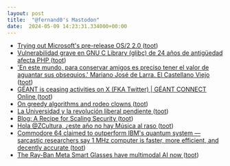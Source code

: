 ```yaml
---
layout: post
title:  "@fernand0's Mastodon"
date:  2024-05-09 14:23:31.334000+00:00
---
```

*  [Trying out Microsoft's pre-release OS/2 2.0 ](https://www.theregister.com/2024/03/11/trying_ms_prerelease_os2_2) ([toot](https://mastodon.social/@fernand0/112411581568366693))
*  [Vulnerabilidad grave en GNU C Library (glibc) de 24 años de antigüedad afecta PHP ](https://blog.elhacker.net/2024/04/vulnerabilidad-grave-en-gnu-c-library-glibc-afecta-php-iconv.htm) ([toot](https://mastodon.social/@fernand0/112411316525821421))
*  [&#39;En este mundo, para conservar amigos es preciso tener el valor de aguantar sus obsequios.&#39; Mariano José de Larra. El Castellano Viejo ](https://mastodon.social/@fernand0/112411245877273661) ([toot](https://mastodon.social/@fernand0/112411245877273661))
*  [GÉANT is ceasing activities on X (FKA Twitter) \| GÉANT CONNECT Online ](https://connect.geant.org/2024/04/29/geant-is-ceasing-activities-on-x-fka-twitte) ([toot](https://mastodon.social/@fernand0/112411184021629383))
*  [On greedy algorithms and rodeo clowns ](https://www.johndcook.com/blog/2024/04/22/on-greedy-algorithms-and-rodeo-clowns) ([toot](https://mastodon.social/@fernand0/112410901833220969))
*  [La Universidad y la revolución liberal pendiente ](https://www.epe.es/es/opinion/20240421/universidad-revolucion-liberal-pendiente-10133971) ([toot](https://mastodon.social/@fernand0/112410673241074113))
*  [Blog: A Recipe for Scaling Security ](https://bughunters.google.com/blog/5896512897417216/a-recipe-for-scaling-securit) ([toot](https://mastodon.social/@fernand0/112410471464676954))
*  [Hola @ZCultura, ¿este año no hay Música al raso ](https://mastodon.social/@fernand0/112410385619046657) ([toot](https://mastodon.social/@fernand0/112410385619046657))
*  [Commodore 64 claimed to outperform IBM's quantum system — sarcastic researchers say 1 MHz computer is faster, more efficient, and decently accurate ](https://www.tomshardware.com/tech-industry/quantum-computing/commodore-64-outperforms-ibms-quantum-systems-1-mhz-computer-said-to-be-faster-more-efficient-and-decently-accurat) ([toot](https://mastodon.social/@fernand0/112410270849998409))
*  [The Ray-Ban Meta Smart Glasses have multimodal AI now ](https://www.theverge.com/2024/4/23/24138090/ray-ban-meta-smart-glasses-ai-wearable) ([toot](https://mastodon.social/@fernand0/112408466247571582))
